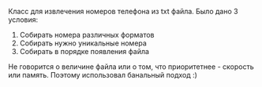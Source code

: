 Класс для извлечения номеров телефона из txt файла. Было дано 3 условия:
1. Собирать номера различных форматов
2. Собирать нужно уникальные номера
3. Собирать в порядке появления файла

Не говорится о величине файла или о том, что приоритетнее - скорость или память. Поэтому использовал банальный подход :)
